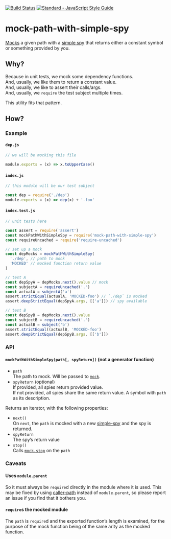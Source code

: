 [![Build Status](https://travis-ci.org/mightyiam/mock-path-with-simple-spy.svg?branch=master)](https://travis-ci.org/mightyiam/mock-path-with-simple-spy)
[![Standard - JavaScript Style Guide](https://cdn.rawgit.com/feross/standard/master/badge.svg)](https://github.com/feross/standard)

# mock-path-with-simple-spy

[Mocks](https://www.npmjs.com/package/mock-require)
a given path with a
[simple spy](https://www.npmjs.com/package/simple-spy)
that returns either a constant symbol or something provided by you.

## Why?

Because in unit tests, we mock some dependency functions.  
And, usually, we like them to return a constant value.  
And, usually, we like to assert their calls/args.  
And, usually, we `require` the test subject multiple times.

This utility fits that pattern.

## How?

### Example

#### `dep.js`
```js
// we will be mocking this file

module.exports = (x) => x.toUpperCase()
```

#### `index.js`
```js
// this module will be our test subject

const dep = require('./dep')
module.exports = (x) => dep(x) + '-foo'
```

#### `index.test.js`
```js
// unit tests here

const assert = require('assert')
const mockPathWithSimpleSpy = require('mock-path-with-simple-spy')
const requireUncached = require('require-uncached')

// set up a mock
const depMocks = mockPathWithSimpleSpy(
  './dep', // path to mock
  'MOCKED' // mocked function return value
)

// test A
const depSpyA = depMocks.next().value // mock
const subjectA = requireUncached('.')
const actualA = subjectA('a')
assert.strictEqual(actualA, 'MOCKED-foo') // `./dep` is mocked
assert.deepStrictEqual(depSpyA.args, [['a']]) // spy available

// test B
const depSpyB = depMocks.next().value
const subjectB = requireUncached('.')
const actualB = subject('b')
assert.strictEqual((actualB, 'MOCKED-foo')
assert.deepStrictEqual(depSpyB.args, [['b']])
```

### API

#### `mockPathWithSimpleSpy(path[, spyReturn])` (not a generator function)

- `path`  
  The path to mock.
  Will be passed to
  [`mock`](https://www.npmjs.com/package/mock-require#mockpath-mockexport).
- `spyReturn` (optional)  
  If provided, all spies return provided value.  
  If not provided, all spies share the same return value.
  A symbol with `path` as its description.

Returns an iterator, with the following properties:
- `next()`  
On `next`, the `path` is mocked with a new
[simple-spy](https://www.npmjs.com/package/simple-spy)
and the spy is returned.
- `spyReturn`  
  The spy’s return value
- `stop()`  
  Calls [`mock.stop`](https://github.com/boblauer/mock-require#mockstoppath)
  on the `path`

### Caveats

#### Uses `module.parent`

So it must always be `require`d
directly in the module where it is used.
This may be fixed by using
[caller-path](https://www.npmjs.com/package/caller-path)
instead of `module.parent`,
so please report an issue
if you find that it bothers you.

#### `require`s the mocked module

The `path` is `require`d
and the exported function’s length is examined,
for the purpose of the mock function
being of the same arity as the mocked function.
